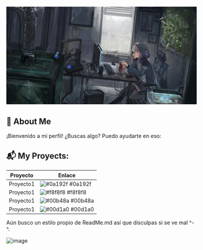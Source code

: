 ![Logo](https://github.com/Mogekw/Mogekw/blob/main/1681705456705657.jpg)


## 🚀 About Me

¡Bienvenido a mi perfil! ¿Buscas algo? Puedo ayudarte en eso:

## 📬 My Proyects:

| Proyecto          | Enlace                                                   |
| ----------------- | -------------------------------------------------------- |
| Proyecto1 | ![#0a192f](https://via.placeholder.com/10/0a192f?text=+) #0a192f |
| Proyecto1 | ![#f8f8f8](https://via.placeholder.com/10/f8f8f8?text=+) #f8f8f8 |
| Proyecto1 | ![#00b48a](https://via.placeholder.com/10/00b48a?text=+) #00b48a |
| Proyecto1 | ![#00d1a0](https://via.placeholder.com/10/00b48a?text=+) #00d1a0 |

Aún busco un estilo propio de ReadMe.md así que disculpas si se ve mal ^-^.

![image](https://github.com/Mogekw/Mogekw/assets/126154508/f9a4010f-9a57-44db-a657-87391bb03d9c)
